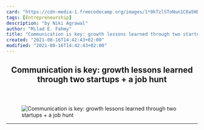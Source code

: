 ```yaml
---
card: "https://cdn-media-1.freecodecamp.org/images/1*0kTzlSToNun1C8a5HDBB1g.jpeg"
tags: [Entrepreneurship]
description: "by Niki Agrawal"
author: "Milad E. Fahmy"
title: "Communication is key: growth lessons learned through two startups + a job hunt"
created: "2021-08-16T14:42:43+02:00"
modified: "2021-08-16T14:42:43+02:00"
---
```

<div class="site-wrapper">
<main id="site-main" class="site-main outer">
<div class="inner">
<article class="post-full post tag-entrepreneurship tag-startup tag-life-lessons tag-tech tag-communication ">
<header class="post-full-header">
<h1 class="post-full-title">Communication is key: growth lessons learned through two startups + a job hunt</h1>
</header>
<figure class="post-full-image">
<picture>
<source media="(max-width: 700px)" sizes="1px" srcset="data:image/gif;base64,R0lGODlhAQABAIAAAAAAAP///yH5BAEAAAAALAAAAAABAAEAAAIBRAA7 1w">
<source media="(min-width: 701px)" sizes="(max-width: 800px) 400px,
(max-width: 1170px) 700px,
1400px" srcset="https://cdn-media-1.freecodecamp.org/images/1*0kTzlSToNun1C8a5HDBB1g.jpeg 300w,
https://cdn-media-1.freecodecamp.org/images/1*0kTzlSToNun1C8a5HDBB1g.jpeg 600w,
https://cdn-media-1.freecodecamp.org/images/1*0kTzlSToNun1C8a5HDBB1g.jpeg 1000w,
https://cdn-media-1.freecodecamp.org/images/1*0kTzlSToNun1C8a5HDBB1g.jpeg 2000w">
<img onerror="this.style.display='none'" src="https://cdn-media-1.freecodecamp.org/images/1*0kTzlSToNun1C8a5HDBB1g.jpeg" alt="Communication is key: growth lessons learned through two startups + a job hunt">
</picture>
</figure>
<section class="post-full-content">
<div class="post-content medium-migrated-article">
</div>
<hr>
</section>
</article>
</div>
</main>
</div>
<!-- Google Tag Manager (noscript) -->
<!-- End Google Tag Manager (noscript) -->
